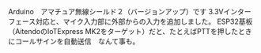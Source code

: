 Arduino　アマチュア無線シールド２（バージョンアップ）です
3.3Vインターフェース対応と、マイク入力部に外部からの入力を追加しました。
ESP32基板（AitendoのIoTExpress MK2をターゲット）だと、たとえばPTTを押したときにコールサインを自動送信　なんて事も。

